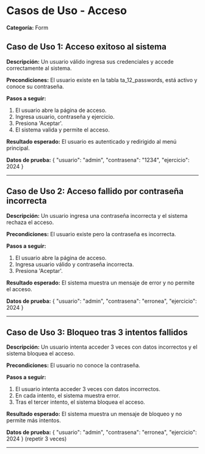 # Casos de Uso - Acceso

**Categoría:** Form

## Caso de Uso 1: Acceso exitoso al sistema

**Descripción:** Un usuario válido ingresa sus credenciales y accede correctamente al sistema.

**Precondiciones:**
El usuario existe en la tabla ta_12_passwords, está activo y conoce su contraseña.

**Pasos a seguir:**
1. El usuario abre la página de acceso.
2. Ingresa usuario, contraseña y ejercicio.
3. Presiona 'Aceptar'.
4. El sistema valida y permite el acceso.

**Resultado esperado:**
El usuario es autenticado y redirigido al menú principal.

**Datos de prueba:**
{ "usuario": "admin", "contrasena": "1234", "ejercicio": 2024 }

---

## Caso de Uso 2: Acceso fallido por contraseña incorrecta

**Descripción:** Un usuario ingresa una contraseña incorrecta y el sistema rechaza el acceso.

**Precondiciones:**
El usuario existe pero la contraseña es incorrecta.

**Pasos a seguir:**
1. El usuario abre la página de acceso.
2. Ingresa usuario válido y contraseña incorrecta.
3. Presiona 'Aceptar'.

**Resultado esperado:**
El sistema muestra un mensaje de error y no permite el acceso.

**Datos de prueba:**
{ "usuario": "admin", "contrasena": "erronea", "ejercicio": 2024 }

---

## Caso de Uso 3: Bloqueo tras 3 intentos fallidos

**Descripción:** Un usuario intenta acceder 3 veces con datos incorrectos y el sistema bloquea el acceso.

**Precondiciones:**
El usuario no conoce la contraseña.

**Pasos a seguir:**
1. El usuario intenta acceder 3 veces con datos incorrectos.
2. En cada intento, el sistema muestra error.
3. Tras el tercer intento, el sistema bloquea el acceso.

**Resultado esperado:**
El sistema muestra un mensaje de bloqueo y no permite más intentos.

**Datos de prueba:**
{ "usuario": "admin", "contrasena": "erronea", "ejercicio": 2024 } (repetir 3 veces)

---

